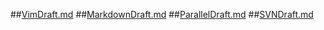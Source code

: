 ##[VimDraft.md](VimDraft.md)
##[MarkdownDraft.md](MarkdownDraft.md)
##[ParallelDraft.md](ParallelDraft.md)
##[SVNDraft.md](SVNDraft.md)

